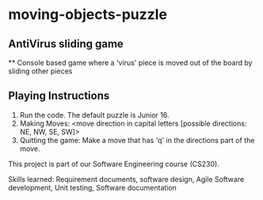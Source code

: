 # moving-objects-puzzle

## AntiVirus sliding game

** Console based game where a 'virus' piece is moved out of the board by sliding other pieces

## Playing Instructions

1. Run the code. The default puzzle is Junior 16.
2. Making Moves: <piece><space><move direction in capital letters [possible directions: NE, NW, SE, SW]><space><steps>
3. Quitting the game: Make a move that has 'q' in the directions part of the move.

This project is part of our Software Engineering course (CS230).

Skills learned: Requirement documents, software design, Agile Software development, Unit testing, Software documentation
